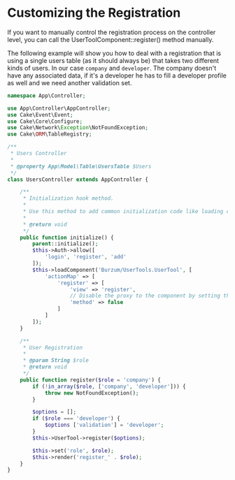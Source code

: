 Customizing the Registration
============================

If you want to manually control the registration process on the controller level, you can call the UserToolComponent::register() method manually.

The following example will show you how to deal with a registration that is using a single users table (as it should always be) that takes two different kinds of users. In our case `company` and `developer`. The company doesn't have any associated data, if it's a developer he has to fill a developer profile as well and we need another validation set.

```php
namespace App\Controller;

use App\Controller\AppController;
use Cake\Event\Event;
use Cake\Core\Configure;
use Cake\Network\Exception\NotFoundException;
use Cake\ORM\TableRegistry;

/**
 * Users Controller
 *
 * @property App\Model\Table\UsersTable $Users
 */
class UsersController extends AppController {

	/**
	 * Initialization hook method.
	 *
	 * Use this method to add common initialization code like loading components.
	 *
	 * @return void
	 */
	public function initialize() {
		parent::initialize();
		$this->Auth->allow([
			'login', 'register', 'add'
		]);
		$this->loadComponent('Burzum/UserTools.UserTool', [
			'actionMap' => [
				'register' => [
					'view' => 'register',
					// Disable the proxy to the component by setting the method  to false
					'method' => false
				]
			]
		]);
	}

	/**
	 * User Registration
	 *
	 * @param String $role
	 * @return void
	 */
	public function register($role = 'company') {
		if (!in_array($role, ['company', 'developer'])) {
			throw new NotFoundException();
		}

		$options = [];
		if ($role === 'developer') {
			$options ['validation'] = 'developer';
		}
		$this->UserTool->register($options);

		$this->set('role', $role);
		$this->render('register_' . $role);
	}
}
```
